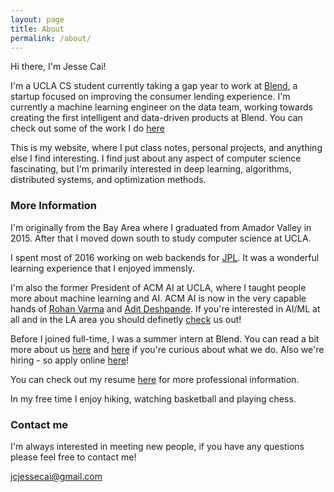 ```yaml
---
layout: page
title: About
permalink: /about/
---
```


Hi there, I'm Jesse Cai!

I'm a UCLA CS student currently taking a gap year to work at [Blend](https://blend.com), a startup focused on improving the consumer lending experience.
I'm currently a machine learning engineer on the data team, working towards creating the first intelligent and data-driven products at Blend. You can check out some of the work I do [here](https://blend.com/predicting-submission/)

This is my website, where I put class notes, personal projects, and anything else I find interesting. I find just about any aspect of computer science fascinating, but I'm primarily interested in deep learning, algorithms, distributed systems, and optimization methods.

### More Information
I'm originally from the Bay Area where I graduated from Amador Valley in 2015. After that I moved down south to study computer science at UCLA. 

I spent most of 2016 working on web backends for [JPL](https://www.jpl.nasa.gov/). It was a wonderful learning experience that I enjoyed immensly. 

I'm also the former President of ACM AI at UCLA, where I taught people more about machine learning and AI.
ACM AI is now in the very capable hands of [Rohan Varma](http://rohanvarma.me/) and [Adit Deshpande](https://adeshpande3.github.io/).
If you're interested in AI/ML at all and in the LA area you should definetly [check](https://www.facebook.com/groups/uclaacmai/) us out!

Before I joined full-time, I was a summer intern at Blend. You can read a bit more about us [here](https://techcrunch.com/2017/08/24/blend-100-million/) and [here](https://news.greylock.com/our-investment-in-blend-4dd6a6106442) if you're curious about what we do.
Also we're hiring - so apply online [here](https://blend.com/careers/)!

You can check out my resume [here](/resources/Jesse_Cai_Resume.pdf) for more professional information.

In my free time I enjoy hiking, watching basketball and playing chess. 

### Contact me
I'm always interested in meeting new people, if you have any questions please feel free to contact me!

[jcjessecai@gmail.com](mailto:jcjessecai@gmail.com)
